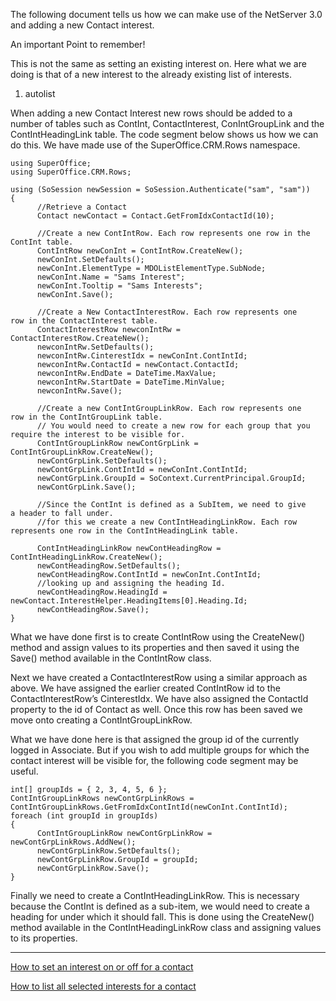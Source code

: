 <properties date="2016-05-11"
SortOrder="4"
/>

The following document tells us how we can make use of the NetServer 3.0 and adding a new Contact interest.

An important Point to remember!

This is not the same as setting an existing interest on. Here what we are doing is that of a new interest to the already existing list of interests.

1. autolist

When adding a new Contact Interest new rows should be added to a number of tables such as ContInt, ContactInterest, ConIntGroupLink and the ContIntHeadingLink table. The code segment below shows us how we can do this. We have made use of the SuperOffice.CRM.Rows namespace.

```
using SuperOffice;
using SuperOffice.CRM.Rows;
 
using (SoSession newSession = SoSession.Authenticate("sam", "sam"))
{
      //Retrieve a Contact
      Contact newContact = Contact.GetFromIdxContactId(10);
 
      //Create a new ContIntRow. Each row represents one row in the
ContInt table.
      ContIntRow newConInt = ContIntRow.CreateNew();
      newConInt.SetDefaults();
      newConInt.ElementType = MDOListElementType.SubNode;
      newConInt.Name = "Sams Interest";
      newConInt.Tooltip = "Sams Interests";
      newConInt.Save();
 
      //Create a New ContactInterestRow. Each row represents one
row in the ContactInterest table.
      ContactInterestRow newconIntRw =
ContactInterestRow.CreateNew();
      newconIntRw.SetDefaults();
      newconIntRw.CinterestIdx = newConInt.ContIntId;
      newconIntRw.ContactId = newContact.ContactId;
      newconIntRw.EndDate = DateTime.MaxValue;
      newconIntRw.StartDate = DateTime.MinValue;
      newconIntRw.Save();
 
      //Create a new ContIntGroupLinkRow. Each row represents one
row in the ContIntGroupLink table.
      // You would need to create a new row for each group that you
require the interest to be visible for.                  
      ContIntGroupLinkRow newContGrpLink =
ContIntGroupLinkRow.CreateNew();
      newContGrpLink.SetDefaults();
      newContGrpLink.ContIntId = newConInt.ContIntId;
      newContGrpLink.GroupId = SoContext.CurrentPrincipal.GroupId;
      newContGrpLink.Save();
                                             
      //Since the ContInt is defined as a SubItem, we need to give
a header to fall under.
      //for this we create a new ContIntHeadingLinkRow. Each row
represents one row in the ContIntHeadingLink table.                
 
      ContIntHeadingLinkRow newContHeadingRow =
ContIntHeadingLinkRow.CreateNew();
      newContHeadingRow.SetDefaults();
      newContHeadingRow.ContIntId = newConInt.ContIntId;
      //looking up and assigning the heading Id.                   
      newContHeadingRow.HeadingId =
newContact.InterestHelper.HeadingItems[0].Heading.Id;
      newContHeadingRow.Save();
}
```

 

What we have done first is to create ContIntRow using the CreateNew() method and assign values to its properties and then saved it using the Save() method available in the ContIntRow class.

Next we have created a ContactInterestRow using a similar approach as above. We have assigned the earlier created ContIntRow id to the ContactInterestRow’s CinterestIdx. We have also assigned the ContactId property to the id of Contact as well. Once this row has been saved we move onto creating a ContIntGroupLinkRow.

What we have done here is that assigned the group id of the currently logged in Associate. But if you wish to add multiple groups for which the contact interest will be visible for, the following code segment may be useful.

```
int[] groupIds = { 2, 3, 4, 5, 6 };
ContIntGroupLinkRows newContGrpLinkRows =
ContIntGroupLinkRows.GetFromIdxContIntId(newConInt.ContIntId);
foreach (int groupId in groupIds)
{
      ContIntGroupLinkRow newContGrpLinkRow =
newContGrpLinkRows.AddNew();
      newContGrpLinkRow.SetDefaults();
      newContGrpLinkRow.GroupId = groupId;
      newContGrpLinkRow.Save();
}
```

 

Finally we need to create a ContIntHeadingLinkRow. This is necessary because the ContInt is defined as a sub-item, we would need to create a heading for under which it should fall. This is done using the CreateNew() method available in the ContIntHeadingLinkRow class and assigning values to its properties.

------------------------------------------------------------------------

[How to set an interest on or off for a contact](../How%20To%20set%20an%20interest%20on%20or%20off%20for%20a%20contact.md)

[How to list all selected interests for a contact](../How%20To%20list%20all%20selected%20interests%20for%20a%20contact.md)
